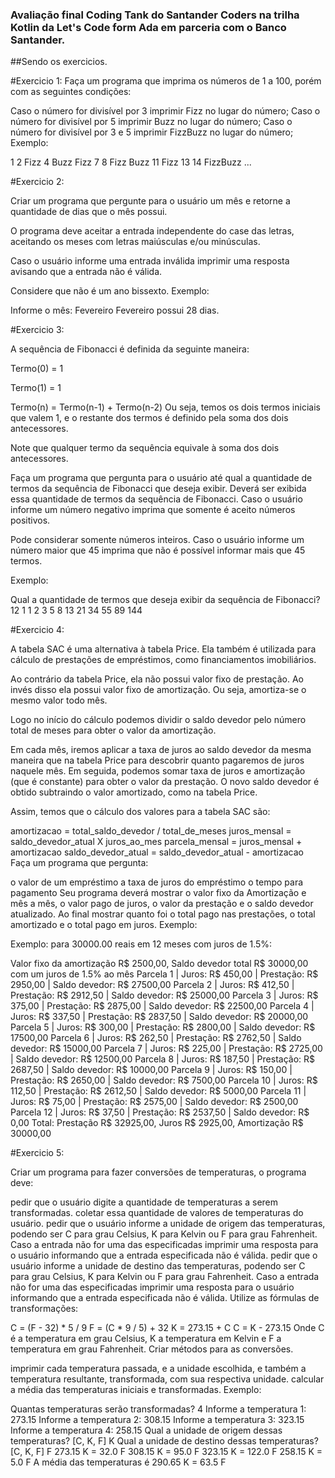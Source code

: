### Avaliação final Coding Tank do Santander Coders na trilha Kotlin da Let's Code form Ada em parceria com o Banco Santander.

##Sendo os exercicios. 

#Exercicio 1:
Faça um programa que imprima os números de 1 a 100, porém com as seguintes condições:

Caso o número for divisível por 3 imprimir Fizz no lugar do número;
Caso o número for divisível por 5 imprimir Buzz no lugar do número;
Caso o número for divisível por 3 e 5 imprimir FizzBuzz no lugar do número;
Exemplo:

1
2
Fizz
4
Buzz
Fizz
7
8
Fizz
Buzz
11
Fizz
13
14
FizzBuzz
...

#Exercicio 2:

Criar um programa que pergunte para o usuário um mês e retorne a quantidade de dias que o mês possui.

O programa deve aceitar a entrada independente do case das letras, aceitando os meses com letras maiúsculas e/ou minúsculas.

Caso o usuário informe uma entrada inválida imprimir uma resposta avisando que a entrada não é válida.

Considere que não é um ano bissexto. Exemplo:

Informe o mês:
Fevereiro
Fevereiro possui 28 dias.

#Exercicio 3: 

A sequência de Fibonacci é definida da seguinte maneira:

Termo(0) = 1

Termo(1) = 1

Termo(n) = Termo(n-1) + Termo(n-2)
Ou seja, temos os dois termos iniciais que valem 1, e o restante dos termos é definido pela soma dos dois antecessores.

Note que qualquer termo da sequência equivale à soma dos dois antecessores.

Faça um programa que pergunta para o usuário até qual a quantidade de termos da sequência de Fibonacci que deseja exibir. Deverá ser exibida essa quantidade de termos da sequência de Fibonacci. Caso o usuário informe um número negativo imprima que somente é aceito números positivos.

Pode considerar somente números inteiros. Caso o usuário informe um número maior que 45 imprima que não é possível informar mais que 45 termos.

Exemplo:

Qual a quantidade de termos que deseja exibir da sequência de Fibonacci?
12
1 1 2 3 5 8 13 21 34 55 89 144

#Exercicio 4: 

A tabela SAC é uma alternativa à tabela Price. Ela também é utilizada para cálculo de prestações de empréstimos, como financiamentos imobiliários.

Ao contrário da tabela Price, ela não possui valor fixo de prestação. Ao invés disso ela possui valor fixo de amortização. Ou seja, amortiza-se o mesmo valor todo mês.

Logo no início do cálculo podemos dividir o saldo devedor pelo número total de meses para obter o valor da amortização.

Em cada mês, iremos aplicar a taxa de juros ao saldo devedor da mesma maneira que na tabela Price para descobrir quanto pagaremos de juros naquele mês. Em seguida, podemos somar taxa de juros e amortização (que é constante) para obter o valor da prestação. O novo saldo devedor é obtido subtraindo o valor amortizado, como na tabela Price.

Assim, temos que o cálculo dos valores para a tabela SAC são:

amortizacao = total_saldo_devedor / total_de_meses
juros_mensal = saldo_devedor_atual X juros_ao_mes
parcela_mensal = juros_mensal + amortizacao
saldo_devedor_atual = saldo_devedor_atual - amortizacao
Faça um programa que pergunta:

o valor de um empréstimo
a taxa de juros do empréstimo
o tempo para pagamento
Seu programa deverá mostrar o valor fixo da Amortização e mês a mês, o valor pago de juros, o valor da prestação e o saldo devedor atualizado. Ao final mostrar quanto foi o total pago nas prestações, o total amortizado e o total pago em juros. Exemplo:

Exemplo: para 30000.00 reais em 12 meses com juros de 1.5%:

Valor fixo da amortização R$ 2500,00, Saldo devedor total R$ 30000,00 com um juros de 1.5% ao mês
Parcela 1 | Juros: R$ 450,00 | Prestação: R$ 2950,00 | Saldo devedor: R$ 27500,00
Parcela 2 | Juros: R$ 412,50 | Prestação: R$ 2912,50 | Saldo devedor: R$ 25000,00
Parcela 3 | Juros: R$ 375,00 | Prestação: R$ 2875,00 | Saldo devedor: R$ 22500,00
Parcela 4 | Juros: R$ 337,50 | Prestação: R$ 2837,50 | Saldo devedor: R$ 20000,00
Parcela 5 | Juros: R$ 300,00 | Prestação: R$ 2800,00 | Saldo devedor: R$ 17500,00
Parcela 6 | Juros: R$ 262,50 | Prestação: R$ 2762,50 | Saldo devedor: R$ 15000,00
Parcela 7 | Juros: R$ 225,00 | Prestação: R$ 2725,00 | Saldo devedor: R$ 12500,00
Parcela 8 | Juros: R$ 187,50 | Prestação: R$ 2687,50 | Saldo devedor: R$ 10000,00
Parcela 9 | Juros: R$ 150,00 | Prestação: R$ 2650,00 | Saldo devedor: R$ 7500,00
Parcela 10 | Juros: R$ 112,50 | Prestação: R$ 2612,50 | Saldo devedor: R$ 5000,00
Parcela 11 | Juros: R$ 75,00 | Prestação: R$ 2575,00 | Saldo devedor: R$ 2500,00
Parcela 12 | Juros: R$ 37,50 | Prestação: R$ 2537,50 | Saldo devedor: R$ 0,00
Total: Prestação R$ 32925,00, Juros R$ 2925,00, Amortização R$ 30000,00

#Exercicio 5:

Criar um programa para fazer conversões de temperaturas, o programa deve:

pedir que o usuário digite a quantidade de temperaturas a serem transformadas.
coletar essa quantidade de valores de temperaturas do usuário.
pedir que o usuário informe a unidade de origem das temperaturas, podendo ser C para grau Celsius, K para Kelvin ou F para grau Fahrenheit. Caso a entrada não for uma das especificadas imprimir uma resposta para o usuário informando que a entrada especificada não é válida.
pedir que o usuário informe a unidade de destino das temperaturas, podendo ser C para grau Celsius, K para Kelvin ou F para grau Fahrenheit. Caso a entrada não for uma das especificadas imprimir uma resposta para o usuário informando que a entrada especificada não é válida.
Utilize as fórmulas de transformações:

C = (F - 32) * 5 / 9
F = (C * 9 / 5) + 32 
K = 273.15 + C
C = K - 273.15
Onde C é a temperatura em grau Celsius, K a temperatura em Kelvin e F a temperatura em grau Fahrenheit. Criar métodos para as conversões.

imprimir cada temperatura passada, e a unidade escolhida, e também a temperatura resultante, transformada, com sua respectiva unidade.
calcular a média das temperaturas iniciais e transformadas.
Exemplo:

Quantas temperaturas serão transformadas?
4
Informe a temperatura 1:
273.15
Informe a temperatura 2:
308.15
Informe a temperatura 3:
323.15
Informe a temperatura 4:
258.15
Qual a unidade de origem dessas temperaturas? [C, K, F]
K
Qual a unidade de destino dessas temperaturas? [C, K, F]
F
273.15 K = 32.0 F
308.15 K = 95.0 F
323.15 K = 122.0 F
258.15 K = 5.0 F
A média das temperaturas é 290.65 K = 63.5 F

